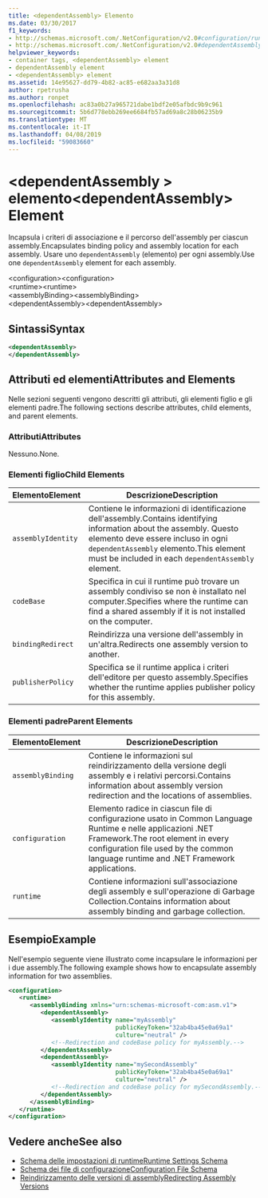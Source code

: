 ```yaml
---
title: <dependentAssembly> Elemento
ms.date: 03/30/2017
f1_keywords:
- http://schemas.microsoft.com/.NetConfiguration/v2.0#configuration/runtime/assemblyBinding/dependentAssembly
- http://schemas.microsoft.com/.NetConfiguration/v2.0#dependentAssembly
helpviewer_keywords:
- container tags, <dependentAssembly> element
- dependentAssembly element
- <dependentAssembly> element
ms.assetid: 14e95627-dd79-4b82-ac85-e682aa3a31d8
author: rpetrusha
ms.author: ronpet
ms.openlocfilehash: ac83a0b27a965721dabe1bdf2e05afbdc9b9c961
ms.sourcegitcommit: 5b6d778ebb269ee6684fb57ad69a8c28b06235b9
ms.translationtype: MT
ms.contentlocale: it-IT
ms.lasthandoff: 04/08/2019
ms.locfileid: "59083660"
---
```

# <a name="dependentassembly-element"></a><span data-ttu-id="ed8b7-102">\<dependentAssembly > elemento</span><span class="sxs-lookup"><span data-stu-id="ed8b7-102">\<dependentAssembly> Element</span></span>
<span data-ttu-id="ed8b7-103">Incapsula i criteri di associazione e il percorso dell'assembly per ciascun assembly.</span><span class="sxs-lookup"><span data-stu-id="ed8b7-103">Encapsulates binding policy and assembly location for each assembly.</span></span> <span data-ttu-id="ed8b7-104">Usare uno `dependentAssembly` (elemento) per ogni assembly.</span><span class="sxs-lookup"><span data-stu-id="ed8b7-104">Use one `dependentAssembly` element for each assembly.</span></span>  
  
 <span data-ttu-id="ed8b7-105">\<configuration></span><span class="sxs-lookup"><span data-stu-id="ed8b7-105">\<configuration></span></span>  
<span data-ttu-id="ed8b7-106">\<runtime></span><span class="sxs-lookup"><span data-stu-id="ed8b7-106">\<runtime></span></span>  
<span data-ttu-id="ed8b7-107">\<assemblyBinding></span><span class="sxs-lookup"><span data-stu-id="ed8b7-107">\<assemblyBinding></span></span>  
<span data-ttu-id="ed8b7-108">\<dependentAssembly></span><span class="sxs-lookup"><span data-stu-id="ed8b7-108">\<dependentAssembly></span></span>  
  
## <a name="syntax"></a><span data-ttu-id="ed8b7-109">Sintassi</span><span class="sxs-lookup"><span data-stu-id="ed8b7-109">Syntax</span></span>  
  
```xml  
<dependentAssembly>   
</dependentAssembly>  
```  
  
## <a name="attributes-and-elements"></a><span data-ttu-id="ed8b7-110">Attributi ed elementi</span><span class="sxs-lookup"><span data-stu-id="ed8b7-110">Attributes and Elements</span></span>  
 <span data-ttu-id="ed8b7-111">Nelle sezioni seguenti vengono descritti gli attributi, gli elementi figlio e gli elementi padre.</span><span class="sxs-lookup"><span data-stu-id="ed8b7-111">The following sections describe attributes, child elements, and parent elements.</span></span>  
  
### <a name="attributes"></a><span data-ttu-id="ed8b7-112">Attributi</span><span class="sxs-lookup"><span data-stu-id="ed8b7-112">Attributes</span></span>  
 <span data-ttu-id="ed8b7-113">Nessuno.</span><span class="sxs-lookup"><span data-stu-id="ed8b7-113">None.</span></span>  
  
### <a name="child-elements"></a><span data-ttu-id="ed8b7-114">Elementi figlio</span><span class="sxs-lookup"><span data-stu-id="ed8b7-114">Child Elements</span></span>  
  
|<span data-ttu-id="ed8b7-115">Elemento</span><span class="sxs-lookup"><span data-stu-id="ed8b7-115">Element</span></span>|<span data-ttu-id="ed8b7-116">Descrizione</span><span class="sxs-lookup"><span data-stu-id="ed8b7-116">Description</span></span>|  
|-------------|-----------------|  
|`assemblyIdentity`|<span data-ttu-id="ed8b7-117">Contiene le informazioni di identificazione dell'assembly.</span><span class="sxs-lookup"><span data-stu-id="ed8b7-117">Contains identifying information about the assembly.</span></span> <span data-ttu-id="ed8b7-118">Questo elemento deve essere incluso in ogni `dependentAssembly` elemento.</span><span class="sxs-lookup"><span data-stu-id="ed8b7-118">This element must be included in each `dependentAssembly` element.</span></span>|  
|`codeBase`|<span data-ttu-id="ed8b7-119">Specifica in cui il runtime può trovare un assembly condiviso se non è installato nel computer.</span><span class="sxs-lookup"><span data-stu-id="ed8b7-119">Specifies where the runtime can find a shared assembly if it is not installed on the computer.</span></span>|  
|`bindingRedirect`|<span data-ttu-id="ed8b7-120">Reindirizza una versione dell'assembly in un'altra.</span><span class="sxs-lookup"><span data-stu-id="ed8b7-120">Redirects one assembly version to another.</span></span>|  
|`publisherPolicy`|<span data-ttu-id="ed8b7-121">Specifica se il runtime applica i criteri dell'editore per questo assembly.</span><span class="sxs-lookup"><span data-stu-id="ed8b7-121">Specifies whether the runtime applies publisher policy for this assembly.</span></span>|  
  
### <a name="parent-elements"></a><span data-ttu-id="ed8b7-122">Elementi padre</span><span class="sxs-lookup"><span data-stu-id="ed8b7-122">Parent Elements</span></span>  
  
|<span data-ttu-id="ed8b7-123">Elemento</span><span class="sxs-lookup"><span data-stu-id="ed8b7-123">Element</span></span>|<span data-ttu-id="ed8b7-124">Descrizione</span><span class="sxs-lookup"><span data-stu-id="ed8b7-124">Description</span></span>|  
|-------------|-----------------|  
|`assemblyBinding`|<span data-ttu-id="ed8b7-125">Contiene le informazioni sul reindirizzamento della versione degli assembly e i relativi percorsi.</span><span class="sxs-lookup"><span data-stu-id="ed8b7-125">Contains information about assembly version redirection and the locations of assemblies.</span></span>|  
|`configuration`|<span data-ttu-id="ed8b7-126">Elemento radice in ciascun file di configurazione usato in Common Language Runtime e nelle applicazioni .NET Framework.</span><span class="sxs-lookup"><span data-stu-id="ed8b7-126">The root element in every configuration file used by the common language runtime and .NET Framework applications.</span></span>|  
|`runtime`|<span data-ttu-id="ed8b7-127">Contiene informazioni sull'associazione degli assembly e sull'operazione di Garbage Collection.</span><span class="sxs-lookup"><span data-stu-id="ed8b7-127">Contains information about assembly binding and garbage collection.</span></span>|  
  
## <a name="example"></a><span data-ttu-id="ed8b7-128">Esempio</span><span class="sxs-lookup"><span data-stu-id="ed8b7-128">Example</span></span>  
 <span data-ttu-id="ed8b7-129">Nell'esempio seguente viene illustrato come incapsulare le informazioni per i due assembly.</span><span class="sxs-lookup"><span data-stu-id="ed8b7-129">The following example shows how to encapsulate assembly information for two assemblies.</span></span>  
  
```xml  
<configuration>  
   <runtime>  
      <assemblyBinding xmlns="urn:schemas-microsoft-com:asm.v1">  
         <dependentAssembly>  
            <assemblyIdentity name="myAssembly"  
                              publicKeyToken="32ab4ba45e0a69a1"  
                              culture="neutral" />  
            <!--Redirection and codeBase policy for myAssembly.-->  
         </dependentAssembly>  
         <dependentAssembly>  
            <assemblyIdentity name="mySecondAssembly"  
                              publicKeyToken="32ab4ba45e0a69a1"  
                              culture="neutral" />  
            <!--Redirection and codeBase policy for mySecondAssembly.-->  
         </dependentAssembly>  
      </assemblyBinding>  
   </runtime>  
</configuration>  
```  
  
## <a name="see-also"></a><span data-ttu-id="ed8b7-130">Vedere anche</span><span class="sxs-lookup"><span data-stu-id="ed8b7-130">See also</span></span>

- [<span data-ttu-id="ed8b7-131">Schema delle impostazioni di runtime</span><span class="sxs-lookup"><span data-stu-id="ed8b7-131">Runtime Settings Schema</span></span>](../../../../../docs/framework/configure-apps/file-schema/runtime/index.md)
- [<span data-ttu-id="ed8b7-132">Schema dei file di configurazione</span><span class="sxs-lookup"><span data-stu-id="ed8b7-132">Configuration File Schema</span></span>](../../../../../docs/framework/configure-apps/file-schema/index.md)
- [<span data-ttu-id="ed8b7-133">Reindirizzamento delle versioni di assembly</span><span class="sxs-lookup"><span data-stu-id="ed8b7-133">Redirecting Assembly Versions</span></span>](../../../../../docs/framework/configure-apps/redirect-assembly-versions.md)
